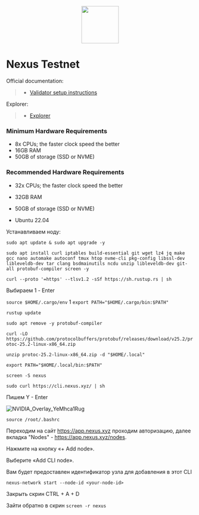 <p align="center">
  <img height="100" height="auto" src="https://github.com/user-attachments/assets/38110fe2-ba0e-42a6-985e-4aa9b7cc9d06">
</p>

# Nexus Testnet

Official documentation:
>- [Validator setup instructions](https://docs.nexus.xyz)

Explorer:
>- [Explorer]()

### Minimum Hardware Requirements
 - 8x CPUs; the faster clock speed the better
 - 16GB RAM
 - 50GB of storage (SSD or NVME)

### Recommended Hardware Requirements 
 - 32x CPUs; the faster clock speed the better
 - 32GB RAM
 - 50GB of storage (SSD or NVME)

 - Ubuntu 22.04

Устанавливаем ноду:

``sudo apt update & sudo apt upgrade -y``

``sudo apt install curl iptables build-essential git wget lz4 jq make gcc nano automake autoconf tmux htop nvme-cli pkg-config libssl-dev libleveldb-dev tar clang bsdmainutils ncdu unzip libleveldb-dev git-all protobuf-compiler screen -y``

``curl --proto '=https' --tlsv1.2 -sSf https://sh.rustup.rs | sh``

Выбираем 1 - Enter

``source $HOME/.cargo/env``
1
``export PATH="$HOME/.cargo/bin:$PATH"``

``rustup update``

``sudo apt remove -y protobuf-compiler``

``curl -LO https://github.com/protocolbuffers/protobuf/releases/download/v25.2/protoc-25.2-linux-x86_64.zip``

``unzip protoc-25.2-linux-x86_64.zip -d "$HOME/.local"``

``export PATH="$HOME/.local/bin:$PATH"``

``screen -S nexus``

``sudo curl https://cli.nexus.xyz/ | sh``

Пишем Y - Enter

![NVIDIA_Overlay_YeMhca1Rug](https://github.com/user-attachments/assets/92335553-0b0d-4c44-b622-626536bd4909)

``source /root/.bashrc``

Переходим на сайт https://app.nexus.xyz проходим авторизацию, далее вкладка "Nodes" - https://app.nexus.xyz/nodes. 

Нажмите на кнопку «+ Add node».

Выберите «Add CLI node».

Вам будет предоставлен идентификатор узла для добавления в этот CLI

``nexus-network start --node-id <your-node-id>``

Закрыть скрин CTRL + A + D

Зайти обратно в скрин ``screen -r nexus``
